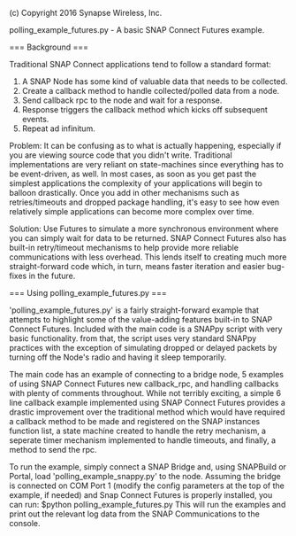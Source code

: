 (c) Copyright 2016 Synapse Wireless, Inc.

polling_example_futures.py - A basic SNAP Connect Futures example.

 === Background ===

Traditional SNAP Connect applications tend to follow a standard format:

1. A SNAP Node has some kind of valuable data that needs to be collected. 
2. Create a callback method to handle collected/polled data from a node.
2. Send callback rpc to the node and wait for a response.
3. Response triggers the callback method which kicks off subsequent events.
4. Repeat ad infinitum.

Problem: It can be confusing as to what is actually happening, especially if you 
are viewing source code that you didn't write.  Traditional implementations are
very reliant on state-machines since everything has to be event-driven, as well.
In most cases, as soon as you get past the simplest applications the complexity 
of your applications will begin to balloon drastically.  Once you add in other
mechanisms such as retries/timeouts and dropped package handling, it's easy to 
see how even relatively simple applications can become more complex over time.

Solution: Use Futures to simulate a more synchronous environment where you can 
simply wait for data to be returned.    SNAP Connect Futures also has built-in 
retry/timeout mechanisms to help provide more reliable communications with less 
overhead. This lends itself to creating much more straight-forward code which, 
in turn, means faster iteration and easier bug-fixes in the future.

 === Using polling_example_futures.py ===
 
'polling_example_futures.py' is a fairly straight-forward example that attempts
to highlight some of the value-adding features built-in to SNAP Connect Futures.
Included with the main code is a SNAPpy script with very basic functionality.
from that, the script uses very standard SNAPpy practices with the exception of 
simulating dropped or delayed packets by turning off the Node's radio and having
it sleep temporarily.

The main code has an example of connecting to a bridge node, 5 examples of
using SNAP Connect Futures new callback_rpc, and handling callbacks with plenty
of comments throughout.  While not terribly exciting, a simple 6 line callback 
example implemented using SNAP Connect Futures provides a drastic improvement 
over the traditional method which would have required a callback method to be 
made and registered on the SNAP instances function list, a state machine 
created to handle the retry mechanism, a seperate timer mechanism implemented 
to handle timeouts, and finally, a method to send the rpc.

To run the example, simply connect a SNAP Bridge and, using SNAPBuild or Portal, 
load 'polling_example_snappy.py' to the node. Assuming the bridge is connected 
on COM Port 1 (modify the config parameters at the top of the example, if needed)
and Snap Connect Futures is properly installed, you can run:
$python polling_example_futures.py 
This will run the examples and print out the relevant log data from the SNAP 
Communications to the console.